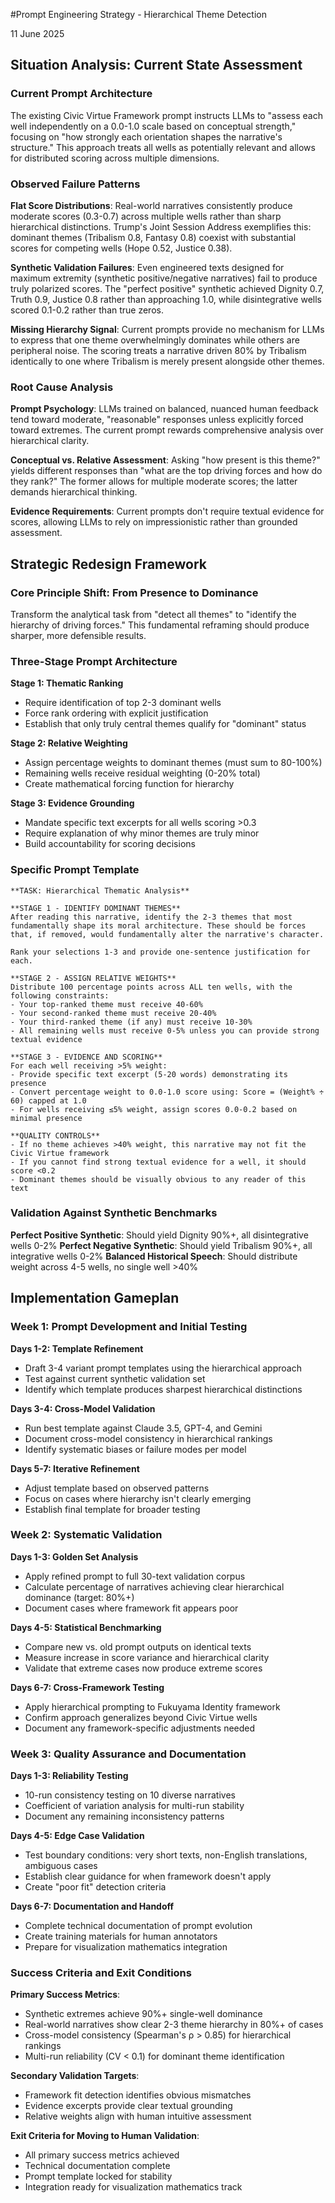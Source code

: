 #Prompt Engineering Strategy - Hierarchical Theme Detection

11 June 2025

## Situation Analysis: Current State Assessment

### **Current Prompt Architecture**

The existing Civic Virtue Framework prompt instructs LLMs to "assess each well independently on a 0.0-1.0 scale based on conceptual strength," focusing on "how strongly each orientation shapes the narrative's structure." This approach treats all wells as potentially relevant and allows for distributed scoring across multiple dimensions.

### **Observed Failure Patterns**

**Flat Score Distributions**: Real-world narratives consistently produce moderate scores (0.3-0.7) across multiple wells rather than sharp hierarchical distinctions. Trump's Joint Session Address exemplifies this: dominant themes (Tribalism 0.8, Fantasy 0.8) coexist with substantial scores for competing wells (Hope 0.52, Justice 0.38).

**Synthetic Validation Failures**: Even engineered texts designed for maximum extremity (synthetic positive/negative narratives) fail to produce truly polarized scores. The "perfect positive" synthetic achieved Dignity 0.7, Truth 0.9, Justice 0.8 rather than approaching 1.0, while disintegrative wells scored 0.1-0.2 rather than true zeros.

**Missing Hierarchy Signal**: Current prompts provide no mechanism for LLMs to express that one theme overwhelmingly dominates while others are peripheral noise. The scoring treats a narrative driven 80% by Tribalism identically to one where Tribalism is merely present alongside other themes.

### **Root Cause Analysis**

**Prompt Psychology**: LLMs trained on balanced, nuanced human feedback tend toward moderate, "reasonable" responses unless explicitly forced toward extremes. The current prompt rewards comprehensive analysis over hierarchical clarity.

**Conceptual vs. Relative Assessment**: Asking "how present is this theme?" yields different responses than "what are the top driving forces and how do they rank?" The former allows for multiple moderate scores; the latter demands hierarchical thinking.

**Evidence Requirements**: Current prompts don't require textual evidence for scores, allowing LLMs to rely on impressionistic rather than grounded assessment.

## Strategic Redesign Framework

### **Core Principle Shift: From Presence to Dominance**

Transform the analytical task from "detect all themes" to "identify the hierarchy of driving forces." This fundamental reframing should produce sharper, more defensible results.

### **Three-Stage Prompt Architecture**

**Stage 1: Thematic Ranking**

- Require identification of top 2-3 dominant wells
- Force rank ordering with explicit justification
- Establish that only truly central themes qualify for "dominant" status

**Stage 2: Relative Weighting**

- Assign percentage weights to dominant themes (must sum to 80-100%)
- Remaining wells receive residual weighting (0-20% total)
- Create mathematical forcing function for hierarchy

**Stage 3: Evidence Grounding**

- Mandate specific text excerpts for all wells scoring >0.3
- Require explanation of why minor themes are truly minor
- Build accountability for scoring decisions


### **Specific Prompt Template**

```
**TASK: Hierarchical Thematic Analysis**

**STAGE 1 - IDENTIFY DOMINANT THEMES**
After reading this narrative, identify the 2-3 themes that most fundamentally shape its moral architecture. These should be forces that, if removed, would fundamentally alter the narrative's character.

Rank your selections 1-3 and provide one-sentence justification for each.

**STAGE 2 - ASSIGN RELATIVE WEIGHTS**
Distribute 100 percentage points across ALL ten wells, with the following constraints:
- Your top-ranked theme must receive 40-60% 
- Your second-ranked theme must receive 20-40%
- Your third-ranked theme (if any) must receive 10-30%
- All remaining wells must receive 0-5% unless you can provide strong textual evidence

**STAGE 3 - EVIDENCE AND SCORING**
For each well receiving >5% weight:
- Provide specific text excerpt (5-20 words) demonstrating its presence
- Convert percentage weight to 0.0-1.0 score using: Score = (Weight% ÷ 60) capped at 1.0
- For wells receiving ≤5% weight, assign scores 0.0-0.2 based on minimal presence

**QUALITY CONTROLS**
- If no theme achieves >40% weight, this narrative may not fit the Civic Virtue framework
- If you cannot find strong textual evidence for a well, it should score <0.2
- Dominant themes should be visually obvious to any reader of this text
```


### **Validation Against Synthetic Benchmarks**

**Perfect Positive Synthetic**: Should yield Dignity 90%+, all disintegrative wells 0-2%
**Perfect Negative Synthetic**: Should yield Tribalism 90%+, all integrative wells 0-2%
**Balanced Historical Speech**: Should distribute weight across 4-5 wells, no single well >40%

## Implementation Gameplan

### **Week 1: Prompt Development and Initial Testing**

**Days 1-2: Template Refinement**

- Draft 3-4 variant prompt templates using the hierarchical approach
- Test against current synthetic validation set
- Identify which template produces sharpest hierarchical distinctions

**Days 3-4: Cross-Model Validation**

- Run best template against Claude 3.5, GPT-4, and Gemini
- Document cross-model consistency in hierarchical rankings
- Identify systematic biases or failure modes per model

**Days 5-7: Iterative Refinement**

- Adjust template based on observed patterns
- Focus on cases where hierarchy isn't clearly emerging
- Establish final template for broader testing


### **Week 2: Systematic Validation**

**Days 1-3: Golden Set Analysis**

- Apply refined prompt to full 30-text validation corpus
- Calculate percentage of narratives achieving clear hierarchical dominance (target: 80%+)
- Document cases where framework fit appears poor

**Days 4-5: Statistical Benchmarking**

- Compare new vs. old prompt outputs on identical texts
- Measure increase in score variance and hierarchical clarity
- Validate that extreme cases now produce extreme scores

**Days 6-7: Cross-Framework Testing**

- Apply hierarchical prompting to Fukuyama Identity framework
- Confirm approach generalizes beyond Civic Virtue wells
- Document any framework-specific adjustments needed


### **Week 3: Quality Assurance and Documentation**

**Days 1-3: Reliability Testing**

- 10-run consistency testing on 10 diverse narratives
- Coefficient of variation analysis for multi-run stability
- Document any remaining inconsistency patterns

**Days 4-5: Edge Case Validation**

- Test boundary conditions: very short texts, non-English translations, ambiguous cases
- Establish clear guidance for when framework doesn't apply
- Create "poor fit" detection criteria

**Days 6-7: Documentation and Handoff**

- Complete technical documentation of prompt evolution
- Create training materials for human annotators
- Prepare for visualization mathematics integration


### **Success Criteria and Exit Conditions**

**Primary Success Metrics**:

- Synthetic extremes achieve 90%+ single-well dominance
- Real-world narratives show clear 2-3 theme hierarchy in 80%+ of cases
- Cross-model consistency (Spearman's ρ > 0.85) for hierarchical rankings
- Multi-run reliability (CV < 0.1) for dominant theme identification

**Secondary Validation Targets**:

- Framework fit detection identifies obvious mismatches
- Evidence excerpts provide clear textual grounding
- Relative weights align with human intuitive assessment

**Exit Criteria for Moving to Human Validation**:

- All primary success metrics achieved
- Technical documentation complete
- Prompt template locked for stability
- Integration ready for visualization mathematics track


